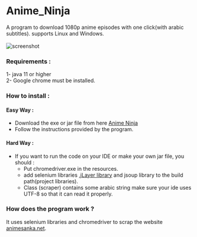 # Anime_Ninja
 A program to download 1080p anime episodes with one click(with arabic subtitles).
 supports Linux and Windows.
 <br><br>
 ![screenshot](https://user-images.githubusercontent.com/54943086/78883666-166b5680-7a5a-11ea-8e03-78b3e9cb4195.png)
### Requirements :
 1- java 11 or higher <br/>
 2- Google chrome must be installed.

### How to install :
####  Easy Way :
 * Download the exe or jar file from here [Anime Ninja](https://github.com/khalidwaleed0/Anime_Ninja/releases)
 * Follow the instructions provided by the program.
####  Hard Way :
 * If you want to run the code on your IDE or make your own jar file, you should :
   * Put chromedriver.exe in the resources.
   * add selenium libraries ,[jLayer library](http://www.javazoom.net/javalayer/sources.html) and jsoup library to the build path(project libraries).
   * Class (scraper) contains some arabic string make sure your ide uses UTF-8 so that it can read it properly.
### How does the program work ?
 It uses selenium libraries and chromedriver to scrap the website [animesanka.net](https://www.animesanka.net).
